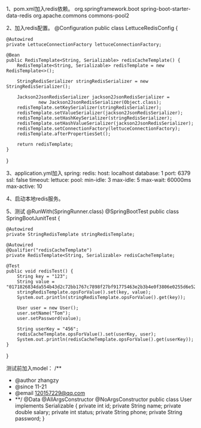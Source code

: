 1、pom.xml加入redis依赖。
    <!--redis-->
    <dependency>
		<groupId>org.springframework.boot</groupId>
		<artifactId>spring-boot-starter-data-redis</artifactId>
    </dependency>
	<dependency> <!--lettuce连接池的配置依赖-->
		<groupId>org.apache.commons</groupId>
		<artifactId>commons-pool2</artifactId>
	</dependency>
	
2、加入redis配置。
@Configuration
public class LettuceRedisConfig {

    @Autowired
    private LettuceConnectionFactory lettuceConnectionFactory;
    
    @Bean
    public RedisTemplate<String, Serializable> redisCacheTemplate() {
        RedisTemplate<String, Serializable> redisTemplate = new RedisTemplate<>();

        StringRedisSerializer stringRedisSerializer = new StringRedisSerializer();

        Jackson2JsonRedisSerializer jackson2JsonRedisSerializer =
                new Jackson2JsonRedisSerializer(Object.class);
        redisTemplate.setKeySerializer(stringRedisSerializer);
        redisTemplate.setValueSerializer(jackson2JsonRedisSerializer);
        redisTemplate.setHashKeySerializer(stringRedisSerializer);
        redisTemplate.setHashValueSerializer(jackson2JsonRedisSerializer);
        redisTemplate.setConnectionFactory(lettuceConnectionFactory);
        redisTemplate.afterPropertiesSet();

        return redisTemplate;
    }
}

3、application.yml加入
spring:
    redis:
          host: localhost
          database: 1
          port: 6379
          ssl: false
          timeout:
          lettuce:
            pool:
              min-idle: 3
              max-idle: 5
              max-wait: 60000ms
              max-active: 10

4、启动本地redis服务。

5、测试
@RunWith(SpringRunner.class)
@SpringBootTest
public class SpringBootJunitTest {

    @Autowired
    private StringRedisTemplate stringRedisTemplate;

    @Autowired
    @Qualifier("redisCacheTemplate")
    private RedisTemplate<String, Serializable> redisCacheTemplate;

    @Test
    public void redisTest() {
        String key = "123";
        String value = "0171826834da554b43d2c72bb1767c7898f27bf91775463e2b3b4e0f3806e0255d6e52ca286b";
        stringRedisTemplate.opsForValue().set(key, value);
        System.out.println(stringRedisTemplate.opsForValue().get(key));

        User user = new User();
        user.setName("Tom");
        user.setPassword(value);

        String userKey = "456";
        redisCacheTemplate.opsForValue().set(userKey, user);
        System.out.println(redisCacheTemplate.opsForValue().get(userKey));
    }
}

测试前加入model：
/**
 * @author zhangzy
 * @since 11-21
 * @email 120157229@qq.com
 * **/
@Data
@AllArgsConstructor
@NoArgsConstructor
public class User implements Serializable {
    private int id;
    private String name;
    private double salary;
    private int status;
    private String phone;
    private String password;
}